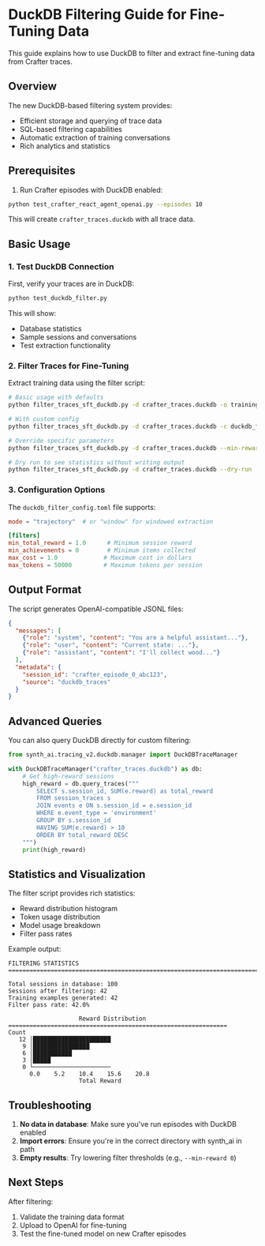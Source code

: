 # DuckDB Filtering Guide for Fine-Tuning Data

This guide explains how to use DuckDB to filter and extract fine-tuning data from Crafter traces.

## Overview

The new DuckDB-based filtering system provides:
- Efficient storage and querying of trace data
- SQL-based filtering capabilities
- Automatic extraction of training conversations
- Rich analytics and statistics

## Prerequisites

1. Run Crafter episodes with DuckDB enabled:
```bash
python test_crafter_react_agent_openai.py --episodes 10
```

This will create `crafter_traces.duckdb` with all trace data.

## Basic Usage

### 1. Test DuckDB Connection

First, verify your traces are in DuckDB:

```bash
python test_duckdb_filter.py
```

This will show:
- Database statistics
- Sample sessions and conversations
- Test extraction functionality

### 2. Filter Traces for Fine-Tuning

Extract training data using the filter script:

```bash
# Basic usage with defaults
python filter_traces_sft_duckdb.py -d crafter_traces.duckdb -o training_data.jsonl

# With custom config
python filter_traces_sft_duckdb.py -d crafter_traces.duckdb -c duckdb_filter_config.toml

# Override specific parameters
python filter_traces_sft_duckdb.py -d crafter_traces.duckdb --min-reward 5.0 --max-cost 0.1

# Dry run to see statistics without writing output
python filter_traces_sft_duckdb.py -d crafter_traces.duckdb --dry-run
```

### 3. Configuration Options

The `duckdb_filter_config.toml` file supports:

```toml
mode = "trajectory"  # or "window" for windowed extraction

[filters]
min_total_reward = 1.0      # Minimum session reward
min_achievements = 0        # Minimum items collected
max_cost = 1.0             # Maximum cost in dollars
max_tokens = 50000         # Maximum tokens per session
```

## Output Format

The script generates OpenAI-compatible JSONL files:

```json
{
  "messages": [
    {"role": "system", "content": "You are a helpful assistant..."},
    {"role": "user", "content": "Current state: ..."},
    {"role": "assistant", "content": "I'll collect wood..."}
  ],
  "metadata": {
    "session_id": "crafter_episode_0_abc123",
    "source": "duckdb_traces"
  }
}
```

## Advanced Queries

You can also query DuckDB directly for custom filtering:

```python
from synth_ai.tracing_v2.duckdb.manager import DuckDBTraceManager

with DuckDBTraceManager("crafter_traces.duckdb") as db:
    # Get high-reward sessions
    high_reward = db.query_traces("""
        SELECT s.session_id, SUM(e.reward) as total_reward
        FROM session_traces s
        JOIN events e ON s.session_id = e.session_id
        WHERE e.event_type = 'environment'
        GROUP BY s.session_id
        HAVING SUM(e.reward) > 10
        ORDER BY total_reward DESC
    """)
    print(high_reward)
```

## Statistics and Visualization

The filter script provides rich statistics:
- Reward distribution histogram
- Token usage distribution
- Model usage breakdown
- Filter pass rates

Example output:
```
FILTERING STATISTICS
================================================================================

Total sessions in database: 100
Sessions after filtering: 42
Training examples generated: 42
Filter pass rate: 42.0%

                    Reward Distribution
==============================================================
Count
   12 │██████████████████████
    9 │████████████████
    6 │███████████
    3 │█████
    0 └──────────────────────
      0.0    5.2    10.4    15.6    20.8
                    Total Reward
```

## Troubleshooting

1. **No data in database**: Make sure you've run episodes with DuckDB enabled
2. **Import errors**: Ensure you're in the correct directory with synth_ai in path
3. **Empty results**: Try lowering filter thresholds (e.g., `--min-reward 0`)

## Next Steps

After filtering:
1. Validate the training data format
2. Upload to OpenAI for fine-tuning
3. Test the fine-tuned model on new Crafter episodes